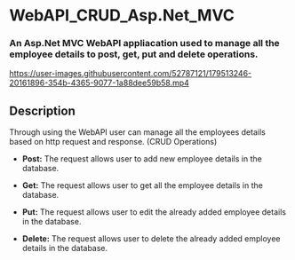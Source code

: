 # WebAPI_CRUD_Asp.Net_MVC
### An Asp.Net MVC WebAPI appliacation used to manage all the employee details to post, get, put and delete operations.



https://user-images.githubusercontent.com/52787121/179513246-20161896-354b-4365-9077-1a88dee59b58.mp4

## Description

Through using the WebAPI user can manage all the employees details based on http request and response. (CRUD Operations)

* **Post:** The request allows user to add new employee details in the database.

* **Get:** The request allows user to get all the employee details in the database.

* **Put:** The request allows user to edit the already added employee details in the database.

* **Delete:** The request allows user to delete the already added employee details in the database.

